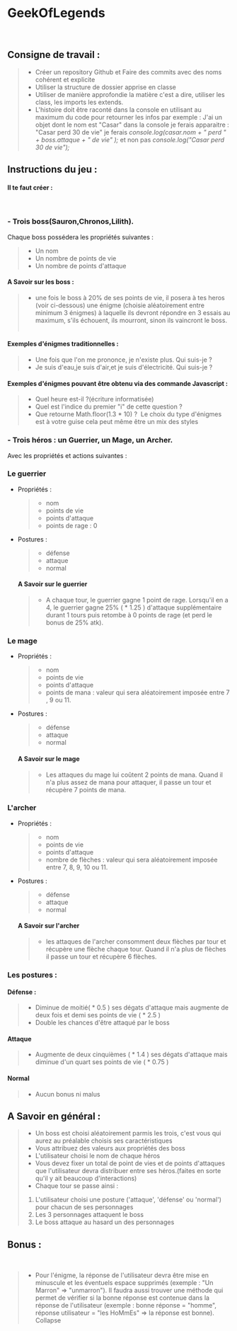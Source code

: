 # GeekOfLegends
​
## Consigne de travail :
>* Créer un repository Github et Faire des commits avec des noms cohérent et explicite
>* Utiliser la structure de dossier apprise en classe
>* Utiliser de manière approfondie la matière c'est a dire, utiliser les class, les imports les extends.
>* L'histoire doit être raconté dans la console en utilisant au maximum du code pour retourner les infos par exemple :
J'ai un objet dont le nom est "Casar" dans la console je ferais apparaitre : "Casar perd 30 de vie" je ferais 
*console.log(casar.nom + " perd " + boss.attaque + " de vie" );*  et non pas 
*console.log("Casar perd 30 de vie");*
## Instructions du jeu :
#### Il te faut créer :
​
### - Trois boss(Sauron,Chronos,Lilith). 
 Chaque boss possédera les propriétés suivantes :
>* Un nom
>* Un nombre de points de vie
>* Un nombre de points d'attaque
​
#### A Savoir sur les boss :
>* une fois le boss à 20% de ses points de vie, il posera à tes heros (voir ci-dessous) une énigme (choisie aléatoirement entre minimum 3 énigmes) à laquelle ils devront répondre en 3 essais au maximum, s'ils échouent, ils mourront, sinon ils vaincront le boss.
​
​
#### Exemples d'énigmes traditionnelles :
>* Une fois que l'on me prononce, je n'existe plus. Qui suis-je ?
>* Je suis d'eau,je suis d'air,et je suis d'électricité. Qui suis-je ?
#### Exemples d'énigmes pouvant être obtenu via des commande Javascript :
>* Quel heure est-il ?(écriture informatisée)
>* Quel est l'indice du premier "i" de cette question ?
>* Que retourne Math.floor(1.3 * 10) ?
​
Le choix du type d'énigmes est à votre guise cela peut même être un mix des styles
​
​
### - Trois héros : un Guerrier, un Mage, un Archer.
Avec les propriétés et actions suivantes :
​
### Le guerrier 
- Propriétés :
​
  >* nom
  >* points de vie
  >* points d'attaque
  >* points de rage : 0
​
- Postures :
  >* défense
  >* attaque
  >* normal
​
  #### A Savoir sur le guerrier 
  >* A chaque tour, le guerrier gagne 1 point de rage. Lorsqu'il en a 4, le guerrier gagne 25% ( * 1.25 ) d'attaque supplémentaire durant 1 tours puis retombe à 0 points de rage (et perd le bonus de 25% atk).
​
### Le mage 
- Propriétés :
  >* nom
  >* points de vie
  >* points d'attaque
  >* points de mana : valeur qui sera aléatoirement imposée entre 7 , 9 ou 11.
​
- Postures :
  >* défense
  >* attaque
  >* normal
​
  #### A Savoir sur le mage
  >* Les attaques du mage lui coûtent 2 points de mana. Quand il n'a plus assez de mana pour attaquer, il passe un tour et récupère 7 points de mana.
​
### L'archer 
- Propriétés :
  >* nom
  >* points de vie
  >* points d'attaque
  >* nombre de flèches : valeur qui sera aléatoirement imposée entre  7, 8, 9, 10 ou 11.
​
- Postures :
  >* défense
  >* attaque
  >* normal
​
  #### A Savoir sur l'archer
  >* les attaques de l'archer consomment deux flèches par tour et récupère une flèche chaque tour. Quand il n'a plus de flèches il passe un tour et récupère 6 flèches.
​
### Les postures : 
  #### Défense :
  >* Diminue de moitié( * 0.5 ) ses dégats d'attaque mais augmente de deux fois et demi ses points de vie ( * 2.5 ) 
  >* Double les chances d'être attaqué par le boss
​
  #### Attaque
  >* Augmente de deux cinquièmes ( * 1.4 ) ses dégats d'attaque mais diminue d'un quart ses points de vie ( * 0.75 )
​
  #### Normal
  >* Aucun bonus ni malus
​
​
## A Savoir en général : 
>- Un boss est choisi aléatoirement parmis les trois, c'est vous qui aurez au préalable choisis ses caractéristiques
>- Vous attribuez des valeurs aux propriétés des boss
>- L'utilisateur choisi le nom de chaque héros
>- Vous devez fixer un total de point de vies et de points d'attaques que l'utilisateur devra distribuer entre ses héros.(faites en sorte qu'il y ait beaucoup d'interactions)
>- Chaque tour se passe ainsi : 
  >1. L'utilisateur choisi une posture ('attaque', 'défense' ou 'normal') pour chacun de ses personnages
  >2. Les 3 personnages attaquent le boss
  >3. Le boss attaque au hasard un des personnages
​
​
## Bonus :
​
>- Pour l'énigme, la réponse de l'utilisateur devra être mise en minuscule et les éventuels espace supprimés (exemple : "Un Marron" => "unmarron"). Il faudra aussi trouver une méthode qui permet de vérifier si la bonne réponse est contenue dans la réponse de l'utilisateur (exemple : bonne réponse = "homme", réponse utilisateur = "les HoMmEs" => la réponse est bonne).
​
Collapse



